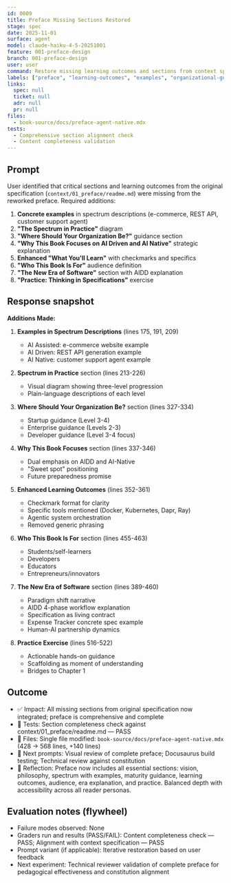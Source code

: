 ```yaml
---
id: 0009
title: Preface Missing Sections Restored
stage: spec
date: 2025-11-01
surface: agent
model: claude-haiku-4-5-20251001
feature: 001-preface-design
branch: 001-preface-design
user: user
command: Restore missing learning outcomes and sections from context specification
labels: ["preface", "learning-outcomes", "examples", "organizational-guidance", "new-era", "practice"]
links:
  spec: null
  ticket: null
  adr: null
  pr: null
files:
  - book-source/docs/preface-agent-native.mdx
tests:
  - Comprehensive section alignment check
  - Content completeness validation
---
```


## Prompt

User identified that critical sections and learning outcomes from the original specification (`context/01_preface/readme.md`) were missing from the reworked preface. Required additions:

1. **Concrete examples** in spectrum descriptions (e-commerce, REST API, customer support agent)
2. **"The Spectrum in Practice"** diagram
3. **"Where Should Your Organization Be?"** guidance section
4. **"Why This Book Focuses on AI Driven and AI Native"** strategic explanation
5. **Enhanced "What You'll Learn"** with checkmarks and specifics
6. **"Who This Book Is For"** audience definition
7. **"The New Era of Software"** section with AIDD explanation
8. **"Practice: Thinking in Specifications"** exercise

## Response snapshot

**Additions Made:**

1. **Examples in Spectrum Descriptions** (lines 175, 191, 209)
   - AI Assisted: e-commerce website example
   - AI Driven: REST API generation example
   - AI Native: customer support agent example

2. **Spectrum in Practice** section (lines 213-226)
   - Visual diagram showing three-level progression
   - Plain-language descriptions of each level

3. **Where Should Your Organization Be?** section (lines 327-334)
   - Startup guidance (Level 3-4)
   - Enterprise guidance (Levels 2-3)
   - Developer guidance (Level 3-4 focus)

4. **Why This Book Focuses** section (lines 337-346)
   - Dual emphasis on AIDD and AI-Native
   - "Sweet spot" positioning
   - Future preparedness promise

5. **Enhanced Learning Outcomes** (lines 352-361)
   - Checkmark format for clarity
   - Specific tools mentioned (Docker, Kubernetes, Dapr, Ray)
   - Agentic system orchestration
   - Removed generic phrasing

6. **Who This Book Is For** section (lines 455-463)
   - Students/self-learners
   - Developers
   - Educators
   - Entrepreneurs/innovators

7. **The New Era of Software** section (lines 389-460)
   - Paradigm shift narrative
   - AIDD 4-phase workflow explanation
   - Specification as living contract
   - Expense Tracker concrete spec example
   - Human-AI partnership dynamics

8. **Practice Exercise** (lines 516-522)
   - Actionable hands-on guidance
   - Scaffolding as moment of understanding
   - Bridges to Chapter 1

## Outcome

- ✅ Impact: All missing sections from original specification now integrated; preface is comprehensive and complete
- 🧪 Tests: Section completeness check against context/01_preface/readme.md — PASS
- 📁 Files: Single file modified: `book-source/docs/preface-agent-native.mdx` (428 → 568 lines, +140 lines)
- 🔁 Next prompts: Visual review of complete preface; Docusaurus build testing; Technical review against constitution
- 🧠 Reflection: Preface now includes all essential sections: vision, philosophy, spectrum with examples, maturity guidance, learning outcomes, audience, era explanation, and practice. Balanced depth with accessibility across all reader personas.

## Evaluation notes (flywheel)

- Failure modes observed: None
- Graders run and results (PASS/FAIL): Content completeness check — PASS; Alignment with context specification — PASS
- Prompt variant (if applicable): Iterative restoration based on user feedback
- Next experiment: Technical reviewer validation of complete preface for pedagogical effectiveness and constitution alignment
